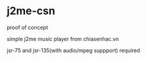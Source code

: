 # j2me-csn 

proof of concept 

simple j2me music player from chiasenhac.vn

jsr-75 and jsr-135(with audio/mpeg suppport) required
